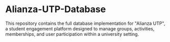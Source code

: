 # Alianza-UTP-Database
This repository contains the full database implementation for "Alianza UTP", a student engagement platform designed to manage groups, activities, memberships, and user participation within a university setting.
